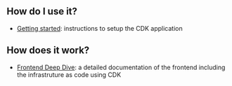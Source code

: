 ## How do I use it?

- [Getting started](../../docs/getting_started.md): instructions to setup the CDK application

## How does it work?

- [Frontend Deep Dive](../../docs/frontend_deepdive.md): a detailed documentation of the frontend including the infrastruture as code using CDK

